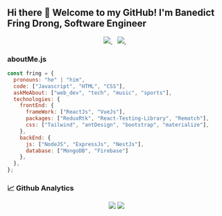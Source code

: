 ## Hi there 👋 Welcome to my GitHub! I'm Banedict Fring Drong, Software Engineer

<p align='center'>
  <a href="https://www.linkedin.com/in/banedict-fring-drong-a3a242166/">
    <img src="https://img.shields.io/badge/linkedin-%230077B5.svg?&style=for-the-badge&logo=linkedin&logoColor=white" />
  </a>&nbsp;&nbsp;
  <a href="mailto:banedictfring12@gmail.com">
    <img src="https://img.shields.io/badge/Gmail-D14836?style=for-the-badge&logo=gmail&logoColor=white" />        
  </a>&nbsp;&nbsp;
</p>

### aboutMe.js

```javascript
const fring = {
  pronouns: "he" | "him",
  code: ["Javascript", "HTML", "CSS"],
  askMeAbout: ["web_dev", "tech", "music", "sports"],
  technologies: {
    frontEnd: {
      frameWork: ["ReactJs", "VueJs"],
      packages: ["ReduxRtk", "React-Testing-Library", "Rematch"],
      css: ["Tailwind", "antDesign", "bootstrap", "materialize"],
    },
    backEnd: {
      js: ["NodeJS", "ExpressJs", "NestJs"],
      database: ["MongoDB", "Firebase"]
    },
  },
};
```

### 📈 Github Analytics

<p align="center">
  <img src="https://github-readme-stats.vercel.app/api?username=fring-12&show_icons=true&theme=vue-dark&line_height=33" />
  <img src="https://github-readme-stats.vercel.app/api/top-langs/?username=fring-12&theme=vue-dark&line_height=10">
</p>
